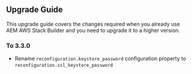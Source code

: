 Upgrade Guide
-------------

This upgrade guide covers the changes required when you already use AEM AWS Stack Builder and you need to upgrade it to a higher version.

### To 3.3.0

* Rename `reconfiguration.keystore_password` configuration property to `reconfiguration.ssl_keystore_password`
